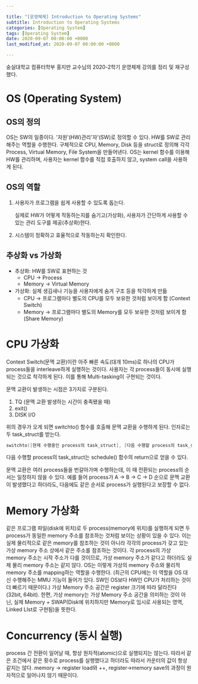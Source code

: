 ```yaml
---

title: "[운영체제] Introduction to Operating Systems"
subtitle: Introduction to Operating Systems
categories: [Operating System]
tags: [Operating System]
date: 2020-09-07 00:00:00 +0000
last_modified_at: 2020-09-07 00:00:00 +0000

---
```


숭실대학교 컴퓨터학부 홍지만 교수님의 2020-2학기 운영체제 강의를 정리 및 재구성했다.

# OS (Operating System)

## OS의 정의

OS는 SW의 일종이다.  '자원'(HW)관리'자'(SW)로 정의할 수 있다. HW를 SW로 관리해주는 역할을 수행한다. 구체적으로 CPU, Memory, Disk 등을 struct로 정의해 각각 Process, Virtual Memory, File System을 만들어낸다.  OS는 kernel 함수를 이용해 HW를 관리하며, 사용자는 kernel 함수를 직접 호출하지 않고, system call을 사용하게 된다.

## OS의 역할

1. 사용자가 프로그램을 쉽게 사용할 수 있도록 돕는다.

    실제로 HW가 어떻게 작동하는지를 숨기고(가상화), 사용자가 간단하게 사용할 수 있는 관리 도구를 제공(추상화)한다.

2. 시스템이 정확하고 효율적으로 작동하는지 확인한다.

## 추상화 vs 가상화

- 추상화: HW를 SW로 표현하는 것
    - CPU → Process
    - Memory → Virtual Memory
- 가상화: 실제 생김새나 기능을 사용자에게 숨겨 구조 등을 착각하게 만듦
    - CPU → 프로그램마다 별도의 CPU를 모두 보유한 것처럼 보이게 함 (Context Switch)
    - Memory → 프로그램마다 별도의 Memory를 모두 보유한 것처럼 보이게 함 (Share Memory)

# CPU 가상화

Context Switch(문맥 교환)이란 아주 빠른 속도(대개 10ms)로 하나의 CPU가 process들을 interleave하게 실행하는 것이다. 사용자는 각 process들이 동시에 실행되는 것으로 착각하게 된다. 이를 통해 Multi-tasking이 구현되는 것이다.

문맥 교환이 발생하는 시점은 3가지로 구분된다.

1. TQ (문맥 교환 발생하는 시간이 충족됐을 때)
2. exit()
3. DISK I/O

위의 경우가 오게 되면 switchto() 함수를 호출해 문맥 교환을 수행하게 된다. 인자로는 두 task_struct를 받는다.

```c
switchto([현재 수행중인 process의 task_struct], [다음 수행할 process의 task_struct])
```

다음 수행할 process의 task_struct는 schedule() 함수의 return으로 얻을 수 있다.

문맥 교환은 여러 process들을 번갈아가며 수행하는데, 이 때 전환되는 process의 순서는 일정하지 않을 수 있다. 예를 들어 process가 A → B → C → D 순으로 문맥 교환이 발생했다고 하더라도, 다음에도 같은 순서로 process가 실행된다고 보장할 수 없다.

# Memory 가상화

같은 프로그램 파일(disk에 위치)로 두 process(memory에 위치)를 실행하게 되면 두 process가 동일한 memory 주소를 참조하는 것처럼 보이는 상황이 있을 수 있다. 이는 실제 물리적으로 같은 memory를 참조하는 것이 아니라 각각의 process가 갖고 있는 가상 memory 주소 상에서 같은 주소를 참조하는 것이다. 각 process의 가상 memory 주소는 시작 주소가 다를 것이므로, 가상 memory 주소가 같다고 하더라도 실제 물리 memory 주소는 같지 않다. OS는 이렇게 가상의 memory 주소와 물리적 memory 주소를 mapping하는 역할을 수행한다. (최근의 CPU에는 이 역할을 OS 대신 수행해주는 MMU 기능이 들어가 있다. SW인 OS보다 HW인 CPU가 처리하는 것이 더 빠르기 때문이다.) 가상 Memory 주소 공간은 register 크기에 따라 달라진다(32bit, 64bit). 한편, 가상 memory는 가상 Memory 주소 공간을 의미하는 것이 아닌, 실제 Memory + SWAP(Disk에 위치하지만 Memory로 임시로 사용되는 영역, Linked LIst로 구현됨)을 뜻한다.

# Concurrency (동시 실행)

process 간 전환이 일어날 때, 항상 원자적(atomic)으로 실행되지는 않는다. 따라서 같은 조건에서 같은 횟수로 process를 실행했다고 하더라도 따라서 카운터의 값이 항상 같지는 않다. memory → register load와 ++, register→memory save의 과정이 원자적으로 일어나지 않기 때문이다.
